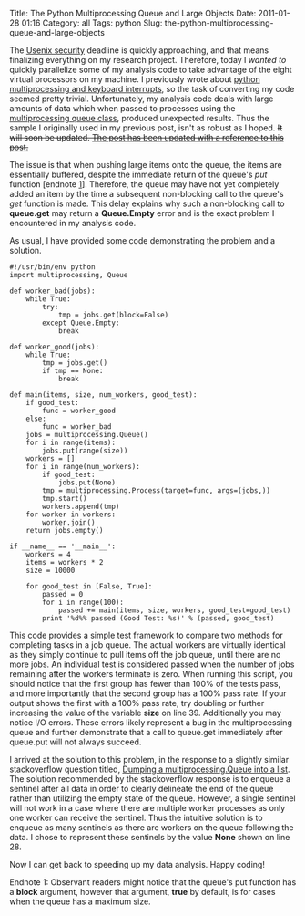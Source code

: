 Title: The Python Multiprocessing Queue and Large Objects
Date: 2011-01-28 01:16
Category: all
Tags: python
Slug: the-python-multiprocessing-queue-and-large-objects

The [Usenix security][] deadline is quickly approaching, and that means
finalizing everything on my research project. Therefore, today I *wanted
to* quickly parallelize some of my analysis code to take advantage of
the eight virtual processors on my machine. I previously wrote about
[python multiprocessing and keyboard interrupts][], so the task of
converting my code seemed pretty trivial. Unfortunately, my analysis
code deals with large amounts of data which when passed to processes
using the [multiprocessing queue class][], produced unexpected results.
Thus the sample I originally used in my previous post, isn't as robust
as I hoped. <del>It will soon be updated.<del>
<ins datetime="2011-01-28T19:08:44+00:00">The post has been updated with
a reference to this post.</ins>

The issue is that when pushing large items onto the queue, the items are
essentially buffered, despite the immediate return of the queue's *put*
function [endnote [1][]]. Therefore, the queue may have not yet
completely added an item by the time a subsequent non-blocking call to
the queue's *get* function is made. This delay explains why such a
non-blocking call to **queue.get** may return a **Queue.Empty** error
and is the exact problem I encountered in my analysis code.

As usual, I have provided some code demonstrating the problem and a
solution.

~~~~ {lang="python" line="1"}
#!/usr/bin/env python
import multiprocessing, Queue

def worker_bad(jobs):
    while True:
        try:
            tmp = jobs.get(block=False)
        except Queue.Empty:
            break

def worker_good(jobs):
    while True:
        tmp = jobs.get()
        if tmp == None:
            break

def main(items, size, num_workers, good_test):
    if good_test:
        func = worker_good
    else:
        func = worker_bad
    jobs = multiprocessing.Queue()
    for i in range(items):
        jobs.put(range(size))
    workers = []
    for i in range(num_workers):
        if good_test:
            jobs.put(None)
        tmp = multiprocessing.Process(target=func, args=(jobs,))
        tmp.start()
        workers.append(tmp)
    for worker in workers:
        worker.join()
    return jobs.empty()

if __name__ == '__main__':
    workers = 4
    items = workers * 2
    size = 10000

    for good_test in [False, True]:
        passed = 0
        for i in range(100):
            passed += main(items, size, workers, good_test=good_test)
        print '%d%% passed (Good Test: %s)' % (passed, good_test)
~~~~

This code provides a simple test framework to compare two methods for
completing tasks in a job queue. The actual workers are virtually
identical as they simply continue to pull items off the job queue, until
there are no more jobs. An individual test is considered passed when the
number of jobs remaining after the workers terminate is zero. When
running this script, you should notice that the first group has fewer
than 100% of the tests pass, and more importantly that the second group
has a 100% pass rate. If your output shows the first with a 100% pass
rate, try doubling or further increasing the value of the variable
**size** on line 39. Additionally you may notice I/O errors. These
errors likely represent a bug in the multiprocessing queue and further
demonstrate that a call to queue.get immediately after queue.put will
not always succeed.

I arrived at the solution to this problem, in the response to a slightly
similar stackoverflow question titled, [Dumping a multiprocessing.Queue
into a list][]. The solution recommended by the stackoverflow response
is to enqueue a sentinel after all data in order to clearly delineate
the end of the queue rather than utilizing the empty state of the queue.
However, a single sentinel will not work in a case where there are
multiple worker processes as only one worker can receive the sentinel.
Thus the intuitive solution is to enqueue as many sentinels as there are
workers on the queue following the data. I chose to represent these
sentinels by the value **None** shown on line 28.

Now I can get back to speeding up my data analysis. Happy coding!

<a name="ref1"></a>Endnote 1: Observant readers might notice that the
queue's put function has a **block** argument, however that argument,
**true** by default, is for cases when the queue has a maximum size.

  [Usenix security]: http://usenix.org/events/sec11/
  [python multiprocessing and keyboard interrupts]: /2010/08/26/python-multiprocessing-and-keyboardinterrupt/
  [multiprocessing queue class]: http://docs.python.org/library/multiprocessing.html#multiprocessing.Queue
  [1]: #ref1
  [Dumping a multiprocessing.Queue into a list]: http://stackoverflow.com/questions/1540822/dumping-a-multiprocessing-queue-into-a-list
